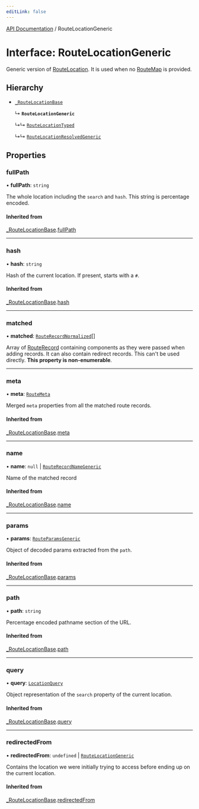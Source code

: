 ```yaml
---
editLink: false
---
```


[API Documentation](../index.md) / RouteLocationGeneric

# Interface: RouteLocationGeneric

Generic version of [RouteLocation](../index.md#RouteLocation). It is used when no [RouteMap](../index.md#RouteMap) is provided.

## Hierarchy

- [`_RouteLocationBase`](RouteLocationBase.md)

  ↳ **`RouteLocationGeneric`**

  ↳↳ [`RouteLocationTyped`](RouteLocationTyped.md)

  ↳↳ [`RouteLocationResolvedGeneric`](RouteLocationResolvedGeneric.md)

## Properties

### fullPath

• **fullPath**: `string`

The whole location including the `search` and `hash`. This string is
percentage encoded.

#### Inherited from

[_RouteLocationBase](RouteLocationBase.md).[fullPath](RouteLocationBase.md#fullPath)

___

### hash

• **hash**: `string`

Hash of the current location. If present, starts with a `#`.

#### Inherited from

[_RouteLocationBase](RouteLocationBase.md).[hash](RouteLocationBase.md#hash)

___

### matched

• **matched**: [`RouteRecordNormalized`](RouteRecordNormalized.md)[]

Array of [RouteRecord](../index.md#RouteRecord) containing components as they were
passed when adding records. It can also contain redirect records. This
can't be used directly. **This property is non-enumerable**.

___

### meta

• **meta**: [`RouteMeta`](RouteMeta.md)

Merged `meta` properties from all the matched route records.

#### Inherited from

[_RouteLocationBase](RouteLocationBase.md).[meta](RouteLocationBase.md#meta)

___

### name

• **name**: ``null`` \| [`RouteRecordNameGeneric`](../index.md#RouteRecordNameGeneric)

Name of the matched record

#### Inherited from

[_RouteLocationBase](RouteLocationBase.md).[name](RouteLocationBase.md#name)

___

### params

• **params**: [`RouteParamsGeneric`](../index.md#RouteParamsGeneric)

Object of decoded params extracted from the `path`.

#### Inherited from

[_RouteLocationBase](RouteLocationBase.md).[params](RouteLocationBase.md#params)

___

### path

• **path**: `string`

Percentage encoded pathname section of the URL.

#### Inherited from

[_RouteLocationBase](RouteLocationBase.md).[path](RouteLocationBase.md#path)

___

### query

• **query**: [`LocationQuery`](../index.md#LocationQuery)

Object representation of the `search` property of the current location.

#### Inherited from

[_RouteLocationBase](RouteLocationBase.md).[query](RouteLocationBase.md#query)

___

### redirectedFrom

• **redirectedFrom**: `undefined` \| [`RouteLocationGeneric`](RouteLocationGeneric.md)

Contains the location we were initially trying to access before ending up
on the current location.

#### Inherited from

[_RouteLocationBase](RouteLocationBase.md).[redirectedFrom](RouteLocationBase.md#redirectedFrom)
